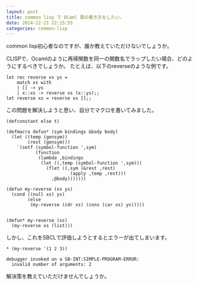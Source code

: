 ```yaml
---
layout: post
title: common lisp で OCaml 風の書き方をしたい。
date: 2014-12-21 22:15:55
categories: common-lisp
---
```

<p>common lisp初心者なのですが、誰か教えていただけないでしょうか。</p>

<p>CLISPで、Ocamlのように再帰関数を同一の関数名でラップしたい場合、どのようにするべきでしょうか。
たとえば、以下のreverseのような例です。</p>

<pre><code>let rec reverse xs ys =
    match xs with
    | [] -&gt; ys
    | x::xs -&gt; reverse xs (x::ys);;
let reverse xs = reverse xs [];;
</code></pre>

<p>この問題を解決しようと思い、自分でマクロを書いてみました。</p>

<pre><code>(defconstant else t)

(defmacro defun* (sym bindings &amp;body body)
  (let ((temp (gensym))
        (rest (gensym)))
    `(setf (symbol-function ',sym)
           (function
            (lambda ,bindings
             (let ((,temp (symbol-function ',sym)))
               (flet ((,sym (&amp;rest ,rest)
                        (apply ,temp ,rest)))
                 ,@body)))))))

(defun my-reverse (xs ys)
  (cond ((null xs) ys)
        (else
         (my-reverse (cdr xs) (cons (car xs) ys)))))


(defun* my-reverse (xs)
  (my-reverse xs (list)))
</code></pre>

<p>しかし、これをSBCLで評価しようとするとエラーが出てしまいます。</p>

<pre><code>* (my-reverse '(1 2 3))

debugger invoked on a SB-INT:SIMPLE-PROGRAM-ERROR:
  invalid number of arguments: 2
</code></pre>

<p>解決策を教えていただけませんでしょうか。</p>
